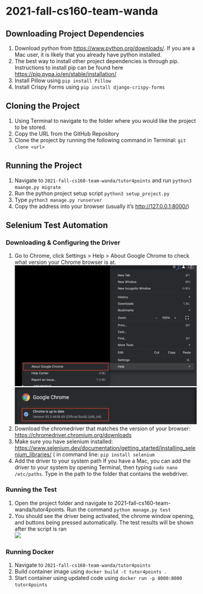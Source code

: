 # 2021-fall-cs160-team-wanda

## Downloading Project Dependencies
1. Download python from https://www.python.org/downloads/. If you are a Mac user, it is likely that you already have python installed.
2. The best way to install other project dependencies is through pip. Instructions to install pip can be found here https://pip.pypa.io/en/stable/installation/
3. Install Pillow using ```pip install Pillow```
4. Install Crispy Forms using ```pip install django-crispy-forms```

## Cloning the Project
1. Using Terminal to navigate to the folder where you would like the project to be stored.
2. Copy the URL from the GitHub Repository
3. Clone the project by running the following command in Terminal: ```git clone <url>```

## Running the Project
1. Navigate to ```2021-fall-cs160-team-wanda/tutor4points``` and run ```python3 maange.py migrate```
2. Run the python project setup script ```python3 setup_project.py```
3. Type ```python3 manage.py runserver```
4. Copy the address into your browser (usually it’s http://127.0.0.1:8000/)

## Selenium Test Automation
### Downloading & Configuring the Driver
1. Go to Chrome, click Settings > Help > About Google Chrome to check what version your Chrome browser is at.
![](media/aboutChromeMenu.png)
![](media/viewChromeVer.png)
3. Download the chromedriver that matches the version of your browser: https://chromedriver.chromium.org/downloads <br>
4. Make sure you have selenium installed: https://www.selenium.dev/documentation/getting_started/installing_selenium_libraries/ ( in command line: ```pip install selenium``` <br>
5. Add the driver to your system path
If you have a Mac, you can add the driver to your system by opening Terminal, then typing ```sudo nano /etc/paths```. Type in the path to the folder that contains the webdriver.<br>
### Running the Test
1. Open the project folder and navigate to 2021-fall-cs160-team-wanda/tutor4points. Run the command
```python manage.py test```<br>
2. You should see the driver being activated, the chrome window opening, and buttons being pressed automatically. The test results will be shown after the script is ran<br>
![](media/testResult.png)
### Running Docker
1. Navigate to ```2021-fall-cs160-team-wanda/tutor4points```
2. Build container image using ```docker build -t tutor4points .```
3. Start container using updated code using ```docker run -p 8000:8000 tutor4points```

